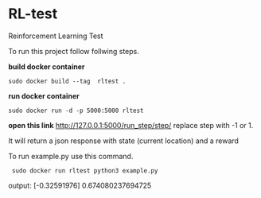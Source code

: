 # RL-test
Reinforcement Learning Test

To run this project follow follwing steps.

**build docker container**
```
sudo docker build --tag  rltest .
```

**run docker container**
```
sudo docker run -d -p 5000:5000 rltest
```
**open this link** http://127.0.0.1:5000/run_step/step/ replace step with -1 or 1. 

It will return a json response with state (current location) and a reward

To run example.py use this command.

```
 sudo docker run rltest python3 example.py
```
output: [-0.32591976] 0.674080237694725
